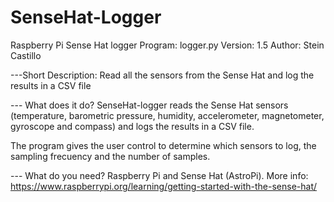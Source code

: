 # SenseHat-Logger
Raspberry Pi Sense Hat logger
Program: logger.py
Version: 1.5
Author: Stein Castillo

---Short Description: 
Read all the sensors from the Sense Hat and log the results in a CSV file

--- What does it do? 
SenseHat-logger reads the Sense Hat sensors (temperature, barometric pressure, humidity, accelerometer, magnetometer, gyroscope and compass) and logs the results in a CSV file. 

The program gives the user control to determine which sensors to log, the sampling frecuency and the number of samples.

--- What do you need? 
Raspberry Pi and Sense Hat (AstroPi). More info: https://www.raspberrypi.org/learning/getting-started-with-the-sense-hat/
